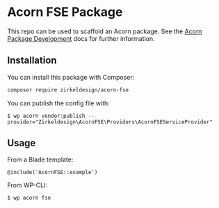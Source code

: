 # Acorn FSE Package

This repo can be used to scaffold an Acorn package. See the [Acorn Package Development](https://roots.io/acorn/docs/package-development/) docs for further information.

## Installation

You can install this package with Composer:

```bash
composer require zirkeldesign/acorn-fse
```

You can publish the config file with:

```shell
$ wp acorn vendor:publish --provider="Zirkeldesign\AcornFSE\Providers\AcornFSEServiceProvider"
```

## Usage

From a Blade template:

```blade
@include('AcornFSE::example')
```

From WP-CLI:

```shell
$ wp acorn fse
```
